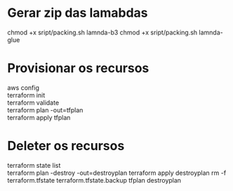 # Gerar zip das lamabdas
chmod +x sript/packing.sh lamnda-b3
chmod +x sript/packing.sh lamnda-glue


# Provisionar os recursos

aws config  
terraform init  
terraform validate  
terraform plan -out=tfplan  
terraform apply tfplan  

# Deleter os recursos

terraform state list  
terraform plan -destroy -out=destroyplan
terraform apply destroyplan
rm -f terraform.tfstate terraform.tfstate.backup tfplan destroyplan

